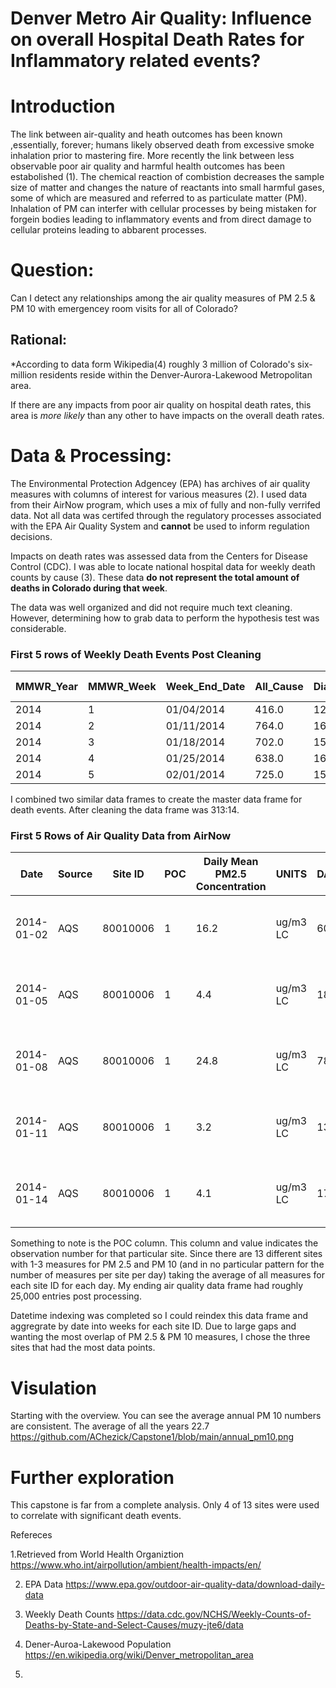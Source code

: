 # Denver Metro Air Quality: Influence on overall Hospital Death Rates for Inflammatory related events?
# Introduction

The link between air-quality and heath outcomes has been known ,essentially, forever; humans likely observed death from excessive smoke inhalation prior to mastering fire. More recently the link between less observable poor air quality and harmful health outcomes has been estabolished (1). The chemical reaction of combistion decreases the sample size of matter and changes the nature of reactants into small harmful gases, some of which are measured and referred to as particulate matter (PM). Inhalation of PM can interfer with cellular processes by being mistaken for forgein bodies leading to inflammatory events and from direct damage to cellular proteins leading to abbarent processes.

# Question:
Can I detect any relationships among the air quality measures of PM 2.5 & PM 10 with emergencey room visits for all of Colorado?

## Rational:

*According to data form Wikipedia(4) roughly 3 million of Colorado's six-million residents reside within the Denver-Aurora-Lakewood Metropolitan area.

If there are any impacts from poor air quality on hospital death rates, this area is *more likely* than any other to have impacts on the overall death rates.


# Data & Processing:
The Environmental Protection Adgencey (EPA) has archives of air quality measures with columns of interest for various measures (2). I used data from their AirNow program, which uses a mix of fully and non-fully verrifed data. Not all data was certifed through the regulatory processes associated with the EPA Air Quality System and **cannot** be used to inform regulation decisions.

Impacts on death rates was assessed data from the Centers for Disease Control (CDC). I was able to locate national hospital data for weekly death counts by cause (3). These data **do not represent the total amount of deaths in Colorado during that week**. 

The data was well organized and did not require much text cleaning. However, determining how to grab data to perform the hypothesis test was considerable.

### First 5 rows of Weekly Death Events Post Cleaning

| MMWR_Year | MMWR_Week | Week_End_Date | All_Cause | Diabetes | Alzheimer | Influenza_pneumonia | Chronic_lower_respiratory | Other_diseases_of_respiratory | Nephritis, nephrotic_syndrome | Diseases_of_heart | Cerebrovascular_diseases | All Cause | Influenza_and_pneumonia |
|-----------|-----------|---------------|-----------|----------|-----------|---------------------|---------------------------|-------------------------------|-------------------------------|-------------------|--------------------------|-----------|-------------------------|
| 2014      | 1         | 01/04/2014    | 416.0     | 12.0     |           | 14.0                | 33                        |                               |                               | 96                | 22                       |           |                         |
| 2014      | 2         | 01/11/2014    | 764.0     | 16.0     | 21.0      | 30.0                | 59                        | 14.0                          | 11.0                          | 145               | 41                       |           |                         |
| 2014      | 3         | 01/18/2014    | 702.0     | 15.0     | 31.0      | 28.0                | 47                        |                               | 10.0                          | 136               | 36                       |           |                         |
| 2014      | 4         | 01/25/2014    | 638.0     | 16.0     | 22.0      | 28.0                | 53                        | 10.0                          |                               | 129               | 36                       |           |                         |
| 2014      | 5         | 02/01/2014    | 725.0     | 15.0     | 25.0      | 27.0                | 44                        |                               | 12.0                          | 164               | 44                       |           |                         |

I combined two similar data frames to create the master data frame for death events. After cleaning the data frame was 313:14. 


### First 5 Rows of Air Quality Data from AirNow
| Date       | Source | Site ID  | POC | Daily Mean PM2.5 Concentration | UNITS    | DAILY_AQI_VALUE | Site Name                              | DAILY_OBS_COUNT | PERCENT_COMPLETE | AQS_PARAMETER_CODE | AQS_PARAMETER_DESC       | CBSA_CODE | CBSA_NAME                  | STATE_CODE | STATE    | COUNTY_CODE | COUNTY | SITE_LATITUDE    | SITE_LONGITUDE      |
|------------|--------|----------|-----|--------------------------------|----------|-----------------|----------------------------------------|-----------------|------------------|--------------------|--------------------------|-----------|----------------------------|------------|----------|-------------|--------|------------------|---------------------|
| 2014-01-02 | AQS    | 80010006 | 1   | 16.2                           | ug/m3 LC | 60              | Alsup Elementry School - Commerce City | 1               | 100.0            | 88101              | PM2.5 - Local Conditions | 19740     | Denver-Aurora-Lakewood, CO | 8          | Colorado | 1           | Adams  | 39.8260070009282 | -104.93743799999999 |
| 2014-01-05 | AQS    | 80010006 | 1   | 4.4                            | ug/m3 LC | 18              | Alsup Elementry School - Commerce City | 1               | 100.0            | 88101              | PM2.5 - Local Conditions | 19740     | Denver-Aurora-Lakewood, CO | 8          | Colorado | 1           | Adams  | 39.8260070009282 | -104.93743799999999 |
| 2014-01-08 | AQS    | 80010006 | 1   | 24.8                           | ug/m3 LC | 78              | Alsup Elementry School - Commerce City | 1               | 100.0            | 88101              | PM2.5 - Local Conditions | 19740     | Denver-Aurora-Lakewood, CO | 8          | Colorado | 1           | Adams  | 39.8260070009282 | -104.93743799999999 |
| 2014-01-11 | AQS    | 80010006 | 1   | 3.2                            | ug/m3 LC | 13              | Alsup Elementry School - Commerce City | 1               | 100.0            | 88101              | PM2.5 - Local Conditions | 19740     | Denver-Aurora-Lakewood, CO | 8          | Colorado | 1           | Adams  | 39.8260070009282 | -104.93743799999999 |
| 2014-01-14 | AQS    | 80010006 | 1   | 4.1                            | ug/m3 LC | 17              | Alsup Elementry School - Commerce City | 1               | 100.0            | 88101              | PM2.5 - Local Conditions | 19740     | Denver-Aurora-Lakewood, CO | 8          | Colorado | 1           | Adams  | 39.8260070009282 | -104.93743799999999 |

Something to note is the POC column. This column and value indicates the observation number for that particular site. Since there are 13 different sites with 1-3 measures for PM 2.5 and PM 10 (and in no particular pattern for the number of measures per site per day) taking the average of all measures for each site ID for each day. My ending air quality data frame had roughly 25,000 entries post processing.

Datetime indexing was completed so I could reindex this data frame and aggregrate by date into weeks for each site ID. Due to large gaps and wanting the most overlap of PM 2.5 & PM 10 measures, I chose the three sites that had the most data points.

# Visulation

Starting with the overview. You can see the average annual PM 10 numbers are consistent. The average of all the years 22.7
https://github.com/AChezick/Capstone1/blob/main/annual_pm10.png 

# Further exploration
This capstone is far from a complete analysis. Only 4 of 13 sites were used to correlate with significant death events. 

Refereces

1.Retrieved from World Health Organiztion 
https://www.who.int/airpollution/ambient/health-impacts/en/

2. EPA Data
https://www.epa.gov/outdoor-air-quality-data/download-daily-data

3. Weekly Death Counts
https://data.cdc.gov/NCHS/Weekly-Counts-of-Deaths-by-State-and-Select-Causes/muzy-jte6/data 

4. Dener-Auroa-Lakewood Population 
https://en.wikipedia.org/wiki/Denver_metropolitan_area 

5. 
